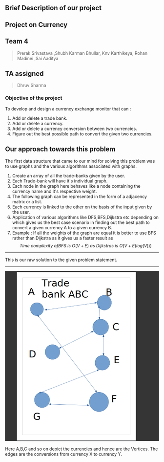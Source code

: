 ## Brief Description of our project
## Project on Currency 
## Team 4
> Prerak Srivastava ,Shubh Karman Bhullar, Knv Karthikeya, Rohan Madinei ,Sai Aaditya
## TA assigned
> Dhruv Sharma

### Objective of the project
To develop and design a currency exchange monitor that can :

1. Add or delete a trade bank.
2. Add or delete a currency.
3. Add or delete a currency conversion between two currencies.
4. Figure out the best possible path to convert the given two currencies.

## Our approach towards this problem

The first data structure that came to our mind for solving this problem was to use graphs and the various algorithms associated with graphs.

1. Create an array of all the trade-banks given by the user.
2. Each Trade-bank will have it's individual graph.
3. Each node in the graph here behaves like a node containing the currency name and it's respective weight.
4. The following graph can be represented in the form of a adjacency matrix or a list.
5. Each currency is linked to the other on the basis of the input given by the user.
6. Application of various algorithms like DFS,BFS,Dijkstra etc depending on which gives us the best case scenario in finding out the best path to convert a given currency A to a given currency B.
7. Example : If all the weights of the graph are equal it is better to use BFS rather than Dijkstra as it gives us a faster result as 
$$ Time \ complexity \ of BFS \ is \ O(V + E) \ as \ Dijkstras \ is \ O(V + E(log(V))) $$
---

This is our raw solution to the given problem statement.

---


![Example](graph.png)

Here A,B,C and so on depict the currencies and hence are the Vertices.
The edges are the conversions from currency X to currency Y.


